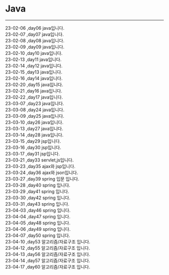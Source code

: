 # Java
<hr>
23-02-06 ,day06  java입니다.<br>
23-02-07 ,day07  java입니다.<br>
23-02-08 ,day08  java입니다.<br>
23-02-09 ,day09  java입니다.<br>
23-02-10 ,day10  java입니다.<br>
23-02-13 ,day11  java입니다.<br>
23-02-14 ,day12  java입니다.<br>
23-02-15 ,day13  java입니다.<br>
23-02-16 ,day14  java입니다.<br>
23-02-20 ,day15  java입니다.<br>
23-02-21 ,day16  java입니다.<br>
23-02-22 ,day17  java입니다.<br>
23-03-07 ,day23  java입니다.<br>
23-03-08 ,day24 java입니다.<br>
23-03-09 ,day25  java입니다.<br>
23-03-10 ,day26  java입니다.<br>
23-03-13 ,day27  java입니다.<br>
23-03-14 ,day28  java입니다.<br>
23-03-15 ,day29  jsp입니다.<br>
23-03-16 ,day30  jsp입니다.<br>
23-03-17 ,day31  jsp입니다.<br>
23-03-21 ,day33  servlet,js입니다.<br>
23-03-23 ,day35  ajax와 jsp입니다.<br>
23-03-24 ,day36  ajax와 json입니다.<br>
23-03-27 ,day39  spring 입문 입니다.<br>
23-03-28 ,day40  spring 입니다.<br>
23-03-29 ,day41  spring 입니다.<br>
23-03-30 ,day42  spring 입니다.<br>
23-03-31 ,day43  spring 입니다.<br>
23-04-03 ,day46  spring 입니다.<br>
23-04-04 ,day47  spring 입니다.<br>
23-04-05 ,day48  spring 입니다.<br>
23-04-06 ,day49  spring 입니다.<br>
23-04-07 ,day50  spring 입니다.<br>
23-04-10 ,day53  알고리즘/자료구조 입니다.<br>
23-04-12 ,day55  알고리즘/자료구조 입니다.<br>
23-04-13 ,day56  알고리즘/자료구조 입니다.<br>
23-04-14 ,day57  알고리즘/자료구조 입니다.<br>
23-04-17 ,day60  알고리즘/자료구조 입니다.<br>
